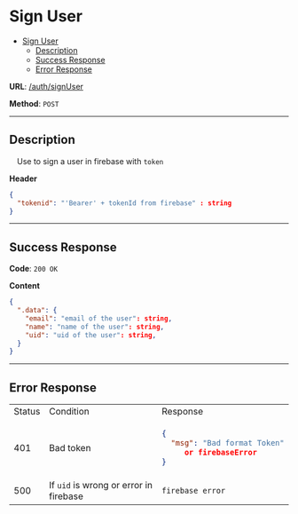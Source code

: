 # Sign User
- [Sign User](#sign-user)
    - [Description](#description)
    - [Success Response](#success-response)
    - [Error Response](#error-response)

**URL**: [/auth/signUser]()

**Method**: `POST`

---

## Description
&emsp;Use to sign a user in firebase with `token`


**Header**

```json
{
  "tokenid": "'Bearer' + tokenId from firebase" : string
}
```

---
## Success Response

**Code**: `200 OK`

**Content**

```json
{
  ".data": {
    "email": "email of the user": string,
    "name": "name of the user": string,
    "uid": "uid of the user": string,
  }
}
```
---
## Error Response

<table>
<tr>
<td> Status </td> <td> Condition </td> <td> Response </td>
</tr>

<tr>
<td> 401 </td>
<td>Bad token</td>
<td>

```json
{
  "msg": "Bad format Token"
     or firebaseError
}
```

</td>
</tr>

<tr>
<td> 500 </td>
<td>If <code>uid</code> is wrong or error in firebase</td>
<td>

```
firebase error
```

</td>
</tr>

</table>
